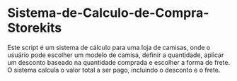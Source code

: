 # Sistema-de-Calculo-de-Compra-Storekits
Este script é um sistema de cálculo para uma loja de camisas, onde o usuário pode escolher um modelo de camisa, definir a quantidade, aplicar um desconto baseado na quantidade comprada e escolher a forma de frete. O sistema calcula o valor total a ser pago, incluindo o desconto e o frete.
